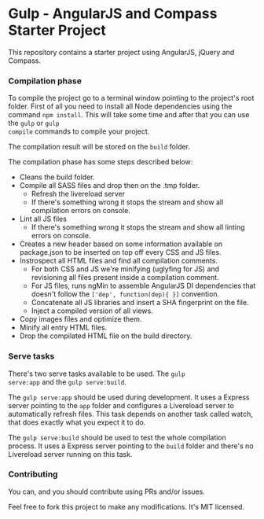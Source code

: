 Gulp - AngularJS and Compass Starter Project
==============================

This repository contains a starter project using AngularJS, jQuery and Compass. 

### Compilation phase

To compile the project go to a terminal window pointing to the project's root folder. First of all you need to install all Node dependencies using the command <code>npm install</code>. This will take some time and after that you can use the <code>gulp</code> or <code>gulp compile</code> commands to compile your project.

The compilation result will be stored on the <code>build</code> folder.

The compilation phase has some steps described below:

- Cleans the build folder.
- Compile all SASS files and drop then on the .tmp folder.
  - Refresh the livereload server
  - If there's something wrong it stops the stream and show all compilation errors on console.
- Lint all JS files
  - If there's something wrong it stops the stream and show all linting errors on console.
- Creates a new header based on some information available on package.json to be inserted on top off every CSS and JS files.
- Instrospect all HTML files and find all compilation comments.
  - For both CSS and JS we're minifying (uglyfing for JS) and revisioning all files present inside a compilation comment.
  - For JS files, runs ngMin to assemble AngularJS DI dependencies that doesn't follow the <code>['dep', function(dep){ }]</code> convention.
  - Concatenate all JS libraries and insert a SHA fingerprint on the file.
  - Inject a compiled version of all views.
- Copy images files and optimize them.
- Minify all entry HTML files.
- Drop the compilated HTML file on the build directory.

### Serve tasks

There's two serve tasks available to be used. The <code>gulp serve:app</code> and the <code>gulp serve:build</code>.

The <code>gulp serve:app</code> should be used during development. It uses a Express server pointing to the <code>app</code> folder and configures a Livereload server to automatically refresh files. This task depends on another task called watch, that does exactly what you expect it to do.

The <code>gulp serve:build</code> should be used to test the whole compilation process. It uses a Express server pointing to the <code>build</code> folder and there's no Livereload server running on this task.

### Contributing

You can, and you should contribute using PRs and/or issues. 

Feel free to fork this project to make any modifications. It's MIT licensed.



